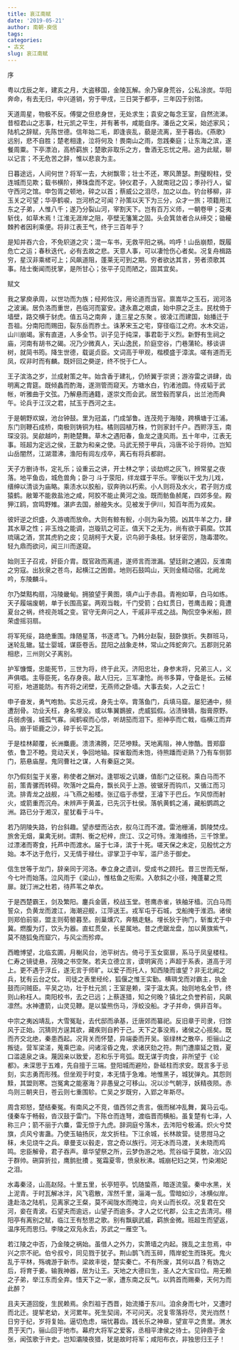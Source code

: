 ```yaml
---
title: 哀江南赋
date: '2019-05-21'
author: 南朝·庾信
tags:
categories: 
- 古文
slug: 哀江南赋
---
```

序

粤以戊辰之年，建亥之月，大盗移国，金陵瓦解。余乃窜身荒谷，公私涂炭。华阳奔命，有去无归，中兴道销，穷于甲戌，三日哭于都亭，三年囚于别馆。

天道周星，物极不反。傅燮之但悲身世，无处求生；袁安之每念王室，自然流涕。昔桓君山之志事，杜元凯之平生，并有著书，咸能自序。潘岳之文采，始述家风；陆机之辞赋，先陈世德。信年始二毛，即逢丧乱，藐是流离，至于暮齿。《燕歌》远别，悲不自胜；楚老相逢，泣将何及！畏南山之雨，忽践秦庭；让东海之滨，遂餐周粟。下亭漂泊，高桥羁旅；楚歌非取乐之方，鲁酒无忘忧之用。追为此赋，聊以记言；不无危苦之辞，惟以悲哀为主。

日暮途远，人间何世？将军一去，大树飘零；壮士不还，寒风萧瑟。荆璧睨柱，受连城而见欺；载书横阶，捧珠盘而不定。钟仪君子，入就南冠之囚；季孙行人，留守西河之馆。申包胥之顿地，碎之以首；蔡威公之泪尽，加之以血。钓台移柳，非玉关之可望；华亭鹤唳，岂河桥之可闻？孙策以天下为三分，众才一旅；项籍用江东之子弟，人惟八千；遂乃分裂山河，宰割天下。岂有百万义师，一朝卷甲；芟夷斩伐，如草木焉！江淮无涯岸之阻，亭壁无籓篱之固。头会箕敛者合从缔交；锄耰棘矜者因利乘便。将非江表王气，终于三百年乎？

是知并吞六合，不免轵道之灾；混一车书，无救平阳之祸。呜呼！山岳崩颓，既履危亡之运；春秋迭代，必有去故之悲。天意人事，可以凄怆伤心者矣。况复舟楫路穷，星汉非乘槎可上；风飙道阻，蓬莱无可到之期。穷者欲达其言，劳者须歌其事。陆士衡闻而抚掌，是所甘心；张平子见而陋之，固其宜矣。

赋文

我之掌庾承周，以世功而为族；经邦佐汉，用论道而当官。禀嵩华之玉石，润河洛之波澜。居负洛而重世，邑临河而宴安。逮永嘉之艰虞，始中原之乏主。民枕倚于墙壁，路交横于豺虎。值五马之南奔 ，逢三星之东聚 。彼凌江而建国，始播迁于吾祖。分南阳而赐田，裂东岳而胙土。诛茅宋玉之宅，穿径临江之府。水木交运，山川崩竭。家有直道，人多全节。训子见于纯深，事君彰于义烈。新野有生祠之庙，河南有胡书之碣。况乃少微真人，天山逸民，阶庭空谷，门巷蒲轮。移谈讲树，就简书筠。降生世德，载诞贞臣。文词高于甲观，楷模盛于漳滨。嗟有道而无凤，叹非时而有麟。既奸回之奰逆，终不悦于仁人。

王子滨洛之岁，兰成射策之年。始含香于建礼，仍矫翼于崇贤；游洊雷之讲肆，齿明离之胄筵。既倾蠡而酌海，遂测管而窥天。方塘水白，钓渚池圆。侍戎韬于武帐，听雅曲于文弦。乃解悬而通籍，遂崇文而会武。居笠毂而掌兵，出兰池而典午。论兵于江汉之君，拭玉于西河之主。

于是朝野欢娱，池台钟鼓。里为冠盖，门成邹鲁。连茂苑于海陵，跨横塘于江浦。东门则鞭石成桥，南极则铸铜为柱。橘则园植万株，竹则家封千户。西赆浮玉，南琛没羽。吴歈越吟，荆艳楚舞。草木之遇阳春，鱼龙之逢风雨。五十年中，江表无事。班超为定远之侯，王歙为和亲之使。马武无预于甲兵，冯唐不论于将帅。岂知山岳闇然，江湖潜沸，渔阳有闾左戍卒，离石有将兵都尉。

天子方删诗书，定礼乐；设重云之讲，开士林之学；谈劫烬之灰飞，辨常星之夜落。地平鱼齿，城危兽角；卧刁 斗于荥阳，绊龙媒于平乐。宰衡以干戈为儿戏，缙绅以清谈为庙略。乘渍水以胶船，驭奔驹以朽索。小人则将及水火，君子则方成猿鹤。敝箄不能救盐池之咸，阿胶不能止黄河之浊。既而鲂鱼赪尾，四郊多垒。殿狎江鸥，宫鸣野雉。湛庐去国，艅艎失水。见被发于伊川，知百年而为戎矣。

彼奸逆之炽盛，久游魂而放命。大则有鲸有鲵，小则为枭为獍。凶其牛羊之力，肆其水草之性；非玉烛之能调，岂璇玑之可正。值天下之无为，尚有欲于羁縻。饮其琉璃之酒，赏其虎豹之皮；见胡柯于大夏，识鸟卵于条枝。豺牙密厉，虺毒潜吹。轻九鼎而欲问，闻三川而遂窥。

始则王子召戎，奸臣介胄。既官政而离逷，遂师言而泄漏。望廷尉之逋囚，反淮南之穷寇。出狄泉之苍鸟，起横江之困兽。地则石鼓鸣山，天则金精动宿。北阙龙吟，东陵麟斗。

尔乃桀黠构扇，冯陵畿甸。拥狼望于黄图，填卢山于赤县。青袍如草，白马如练。天子履端废朝，单于长围高宴。两观当戟，千门受箭；白虹贯日，苍鹰击殿；竟遭夏台之祸，终视尧城之变。官守无奔问之人，干戚非平戎之战。陶侃空争米船，顾荣虚摇羽扇。

将军死绥，路绝重围。烽随星落，书逐鸢飞。乃韩分赵裂，鼓卧旗折。失群班马，迷轮乱辙。猛士婴城，谋臣卷舌。昆阳之战象走林，常山之阵蛇奔穴。五郡则兄弟相悲，三州则父子离别。

护军慷慨，忠能死节，三世为将，终于此灭。济阳忠壮，身参末将，兄弟三人，义声俱唱。主辱臣死，名存身丧。敌人归元，三军凄怆。尚书多算，守备是长。云梯可拒，地道能防。有齐将之闭壁，无燕师之卧墙。大事去矣，人之云亡！

申子奋发，勇气咆勃。实总元戎，身先士卒。胄落鱼门，兵填马窟。屡犯通中，频遭刮骨。功业夭枉，身名埋没。或以隼翼鷃披，虎威狐假。沾渍锋镝，脂膏原野。兵弱虏强，城孤气寡。闻鹤唳而心惊，听胡笳而泪下。拒神亭而亡戟，临横江而弃马。崩于钜鹿之沙，碎于长平之瓦。

于是桂林颠覆，长洲麋鹿。溃溃沸腾，茫茫墋黩。天地离阻，神人惨酷。晋郑靡依，鲁卫不睦。竞动天关，争回地轴。探雀鷇而未饱，待熊蹯而讵熟？乃有车侧郭门，筋悬庙屋。鬼同曹社之谋，人有秦庭之哭。

尔乃假刻玺于关塞，称使者之酬对。逢鄂坂之讥嫌，值耏门之征税。乘白马而不前，策青骡而转碍。吹落叶之扁舟，飘长风于上游。彼锯牙而钩爪，又循江而习流。排青龙之战舰，斗飞燕之船楼。张辽临于赤壁，王濬下于巴丘。乍风惊而射火，或箭重而沉舟。未辨声于黄盖，已先沉于杜侯。落帆黄鹤之浦，藏船鹦鹉之洲。路已分于湘汉，星犹看于斗牛。

若乃阴陵失路，钓台斜趣。望赤壁而沾衣，舣乌江而不渡。雷池栅浦，鹊陵焚戍。旅舍无烟，巢禽无树。谓荆、衡之杞梓，庶江、汉之可恃。淮海维扬，三千馀里。过漂渚而寄食，托芦中而渡水。届于七泽，滨于十死。嗟天保之未定，见殷忧之方始。本不达于危行，又无情于禄仕。谬掌卫于中军，滥尸丞于御史。

信生世等于龙门，辞亲同于河洛。奉立身之遗训，受成书之顾托。昔三世而无惭，今七叶而始落。泣风雨于《梁山》，惟枯鱼之衔索。入欹斜之小径，掩蓬藋之荒扉。就汀洲之杜若，待芦苇之单衣。

于是西楚霸王，剑及繁阳。鏖兵金匮，校战玉堂。苍鹰赤雀，铁舳牙樯。沉白马而誓众，负黄龙而渡江，海潮迎舰，江萍送王。戎军屯于石城，戈船掩于淮泗。诸侯则郑伯前驱，盟主则荀罃暮至。剖巢燻穴，奔魑走魅。埋长狄于驹门，斩蚩尤于中冀。燃腹为灯，饮头为器。直虹贯垒，长星属地。昔之虎踞龙盘，加以黄旗紫气，莫不随狐兔而窟穴，与风尘而殄瘁。

西瞻博望，北临玄圃，月榭风台，池平树古。倚弓于玉女窗扉，系马于凤皇楼柱。仁寿之镜徒悬，茂陵之书空聚。若夫立德立言，谟明寅亮；声超于系表，道高于河上。更不遇于浮丘，遂无言于师旷。以爱子而托人，知西陵而谁望？非无北阙之兵，犹有云台之仗。 司徒之表里经纶，狐偃之惟王实勤。横琱戈而对霸主，执金鼓而问贼臣。平吴之功，壮于杜元凯；王室是赖，深于温太真。始则地名全节，终则山称枉人。南阳校书，去之已远；上蔡逐猎，知之何晚？镇北之负誉矜前，风飙凛然。水神遭箭，山灵见鞭。是以蛰熊伤马，浮蛟没船。才子并命，俱非百年。

中宗之夷凶靖乱，大雪冤耻，去代邸而承基，迁唐郊而纂祀。反旧章于司隶，归馀风于正始。沉猜则方逞其欲，藏疾则自矜于己。天下之事没焉，诸侯之心摇矣。既而齐交北绝，秦患西起。况背关而怀楚，异端委而开吴。驱绿林之散卒，拒骊山之叛徒。营军梁溠，蒐乘巴渝。问诸淫昏之鬼，求诸厌劾之符。荆门遭廪延之戮，夏口滥逵泉之诛。蔑因亲以致爱，忍和乐于弯弧。既无谋于肉食，非所望于《论都》。未深思于五难，先自擅于三端。登阳城而避险，卧砥柱而求安。既言多于忌刻，实志勇而形残。但坐观于时变，本无情于急难。地惟黑子，城犹弹丸。其怨则黩，其盟则寒。岂冤禽之能塞海？非愚叟之可移山。况以沴气朝浮，妖精夜陨。赤鸟则三朝夹日，苍云则七重围轸。亡吴之岁既穷，入郢之年斯尽。

周含郑怒，楚结秦冤。有南风之不竞，值西邻之责言。俄而梯冲乱舞，冀马云屯。俴秦车于畅毂，沓汉鼓于雷门。下陈仓而连弩，渡临晋而横船。虽复楚有七泽，人称三户；箭不丽于六麋，雷无惊于九虎。辞洞庭兮落木，去涔阳兮极浦。炽火兮焚旗，贞风兮害蛊。乃使玉轴扬灰，龙文折柱。下江余城，长林故营。徒思拑马之秣，未见烧牛之兵。章曼支以毂走，宫之奇以族行。河无冰而马渡，关未晓而鸡鸣。忠臣解骨，君子吞声。章华望祭之所，云梦伪游之地。荒谷缢于莫敖，冶父囚于群帅。硎穽折拉，鹰鹯批㩌 。冤霜夏零，愤泉秋沸。城崩杞妇之哭，竹染湘妃之泪。

水毒秦泾，山高赵陉。十里五里，长亭短亭。饥随蛰燕，暗逐流萤。秦中水黑，关上泥青。于时瓦解冰泮，风飞雹散，浑然千里，淄渑一乱。雪暗如沙，冰横似岸。逢赴洛之陆机，见离家之王粲，莫不闻陇水而掩泣，向关山而长叹。况复君在交河，妾在青波。石望夫而逾远，山望子而逾多。才人之忆代郡，公主之去清河。栩阳亭有离别之赋，临江王有愁思之歌。别有飘飖武威，羁旅金微。班超生而望返，温序死而思归。李陵之双凫永去，苏武之一雁空飞。

若江陵之中否，乃金陵之祸始。虽借人之外力，实萧墙之内起。拨乱之主忽焉，中兴之宗不祀。伯兮叔兮，同见戮于犹子。荆山鹊飞而玉碎，隋岸蛇生而珠死。鬼火乱于平林，殇魂游于新市。梁故丰徙，楚实秦亡。不有所废，其何以昌？有妫之后，将育于姜。输我神器，居为让王。天地之大德曰生，圣人之大宝曰位。用无赖之子弟，举江东而全弃。惜天下之一家，遭东南之反气。以鹑首而赐秦，天何为而此醉？

且夫天道回旋，生民赖焉。余烈祖于西晋，始流播于东川。洎余身而七叶，又遭时而北迁。提挈老幼，关河累年。死生契阔，不可问天。况复零落将尽，灵光岿然！日穷于纪，岁将复始。逼切危虑，端忧暮齿。践长乐之神皋，望宣平之贵里。渭水贯于天门，骊山回于地市。幕府大将军之爱客，丞相平津侯之待士。见钟鼎于金张，闻弦歌于许史。岂知灞陵夜猎，犹是故时将军；咸阳布衣，非独思归王子！
